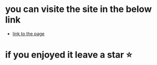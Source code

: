 # you can visite the site in the below link
* [link to the page](https://ridwane-el-filali.github.io/Etch-A-Sketch/)
# if you enjoyed it leave a star ⭐
